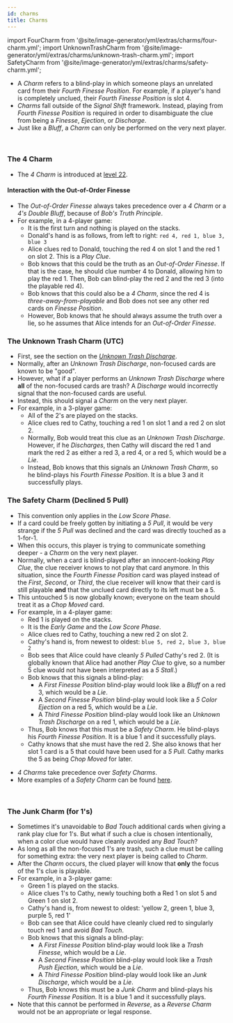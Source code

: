 ```yaml
---
id: charms
title: Charms
---
```


import FourCharm from '@site/image-generator/yml/extras/charms/four-charm.yml';
import UnknownTrashCharm from '@site/image-generator/yml/extras/charms/unknown-trash-charm.yml';
import SafetyCharm from '@site/image-generator/yml/extras/charms/safety-charm.yml';

- A *Charm* refers to a blind-play in which someone plays an unrelated card from their *Fourth Finesse Position*. For example, if a player's hand is completely unclued, their *Fourth Finesse Position* is slot 4.
- *Charms* fall outside of the *Signal Shift* framework. Instead, playing from *Fourth Finesse Position* is required in order to disambiguate the clue from being a *Finesse*, *Ejection*, or *Discharge*.
- Just like a *Bluff*, a *Charm* can only be performed on the very next player.

<br />

### The 4 Charm

- The *4 Charm* is introduced at [level 22](../level-22.md#the-4-charm).

#### Interaction with the Out-of-Order Finesse

- The *Out-of-Order Finesse* always takes precedence over a *4 Charm* or a *4's Double Bluff*, because of *Bob's Truth Principle*.
- For example, in a 4-player game:
  - It is the first turn and nothing is played on the stacks.
  - Donald's hand is as follows, from left to right: `red 4, red 1, blue 3, blue 3`
  - Alice clues red to Donald, touching the red 4 on slot 1 and the red 1 on slot 2. This is a *Play Clue*.
  - Bob knows that this could be the truth as an *Out-of-Order Finesse*. If that is the case, he should clue number 4 to Donald, allowing him to play the red 1. Then, Bob can blind-play the red 2 and the red 3 (into the playable red 4).
  - Bob knows that this could also be a *4 Charm*, since the red 4 is *three-away-from-playable* and Bob does not see any other red cards on *Finesse Position*.
  - However, Bob knows that he should always assume the truth over a lie, so he assumes that Alice intends for an *Out-of-Order Finesse*.

<FourCharm />

### The Unknown Trash Charm (UTC)

- First, see the section on the *[Unknown Trash Discharge](../level-15.md#the-unknown-trash-discharge-1-for-1-form-utd)*.
- Normally, after an *Unknown Trash Discharge*, non-focused cards are known to be "good".
- However, what if a player performs an *Unknown Trash Discharge* where **all** of the non-focused cards are trash? A *Discharge* would incorrectly signal that the non-focused cards are useful.
- Instead, this should signal a *Charm* on the very next player.
- For example, in a 3-player game:
  - All of the 2's are played on the stacks.
  - Alice clues red to Cathy, touching a red 1 on slot 1 and a red 2 on slot 2.
  - Normally, Bob would treat this clue as an *Unknown Trash Discharge*. However, if he *Discharges*, then Cathy will discard the red 1 and mark the red 2 as either a red 3, a red 4, or a red 5, which would be a *Lie*.
  - Instead, Bob knows that this signals an *Unknown Trash Charm*, so he blind-plays his *Fourth Finesse Position*. It is a blue 3 and it successfully plays.

<UnknownTrashCharm />

### The Safety Charm (Declined 5 Pull)

- This convention only applies in the *Low Score Phase*.
- If a card could be freely gotten by initiating a *5 Pull*, it would be very strange if the *5 Pull* was declined and the card was directly touched as a 1-for-1.
- When this occurs, this player is trying to communicate something deeper - a *Charm* on the very next player.
- Normally, when a card is blind-played after an innocent-looking *Play Clue*, the clue receiver knows to not play that card anymore. In this situation, since the *Fourth Finesse Position* card was played instead of the *First*, *Second*, or *Third*, the clue receiver will know that their card is still playable **and** that the unclued card directly to its left must be a 5.
- This untouched 5 is now globally known; everyone on the team should treat it as a *Chop Moved* card.
- For example, in a 4-player game:
  - Red 1 is played on the stacks.
  - It is the *Early Game* and the *Low Score Phase*.
  - Alice clues red to Cathy, touching a new red 2 on slot 2.
  - Cathy's hand is, from newest to oldest: `blue 5, red 2, blue 3, blue 2`
  - Bob sees that Alice could have cleanly *5 Pulled* Cathy's red 2. (It is globally known that Alice had another *Play Clue* to give, so a number 5 clue would not have been interpreted as a *5 Stall*.)
  - Bob knows that this signals a blind-play:
    - A *First Finesse Position* blind-play would look like a *Bluff* on a red 3, which would be a *Lie*.
    - A *Second Finesse Position* blind-play would look like a *5 Color Ejection* on a red 5, which would be a *Lie*.
    - A *Third Finesse Position* blind-play would look like an *Unknown Trash Discharge* on a red 1, which would be a *Lie*.
  - Thus, Bob knows that this must be a *Safety Charm*. He blind-plays his *Fourth Finesse Position*. It is a blue 1 and it successfully plays.
  - Cathy knows that she must have the red 2. She also knows that her slot 1 card is a 5 that could have been used for a *5 Pull*. Cathy marks the 5 as being *Chop Moved* for later.

<SafetyCharm />

- *4 Charms* take precedence over *Safety Charms*.
- More examples of a *Safety Charm* can be found [here](../examples/safety-charm.md).

<br />

### The Junk Charm (for 1's)

- Sometimes it's unavoidable to *Bad Touch* additional cards when giving a rank play clue for 1's. But what if such a clue is chosen intentionally, when a color clue would have cleanly avoided any *Bad Touch*?
- As long as all the non-focused 1's are trash, such a clue must be calling for something extra: the very next player is being called to *Charm*.
- After the *Charm* occurs, the clued player will know that **only** the focus of the 1's clue is playable.
- For example, in a 3-player game:
  - Green 1 is played on the stacks.
  - Alice clues 1's to Cathy, newly touching both a Red 1 on slot 5 and Green 1 on slot 2.
  - Cathy's hand is, from newest to oldest: 'yellow 2, green 1, blue 3, purple 5, red 1'
  - Bob can see that Alice could have cleanly clued red to singularly touch red 1 and avoid *Bad Touch*.
  - Bob knows that this signals a blind-play:
    - A *First Finesse Position* blind-play would look like a *Trash Finesse*, which would be a *Lie*.
    - A *Second Finesse Position* blind-play would look like a *Trash Push Ejection*, which would be a *Lie*.
    - A *Third Finesse Position* blind-play would look like an *Junk Discharge*, which would be a *Lie*.
  - Thus, Bob knows this must be a *Junk Charm* and blind-plays his *Fourth Finesse Position*. It is a blue 1 and it successfully plays.
- Note that this cannot be performed in *Reverse*, as a *Reverse Charm* would not be an appropriate or legal response.

